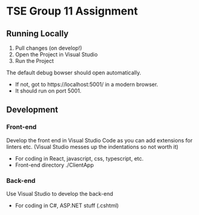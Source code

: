 # TSE Group 11 Assignment

## Running Locally
1. Pull changes (on develop!)
2. Open the Project in Visual Studio
3. Run the Project


The default debug bowser should open automatically.
* If not, got to https://localhost:5001/ in a modern browser. 
* It should run on port 5001.


## Development
### Front-end 
Develop the front end in Visual Studio Code as you can add extensions for linters etc.
(Visual Studio messes up the indentations so not worth it) 

* For coding in React, javascript, css, typescript, etc.
* Front-end directory ./ClientApp

### Back-end
Use Visual Studio to develop the back-end

* For coding in C#, ASP.NET stuff (.cshtml)
